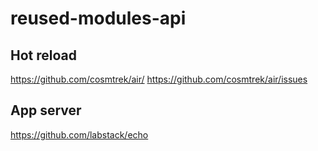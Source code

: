 # reused-modules-api

## Hot reload
https://github.com/cosmtrek/air/
https://github.com/cosmtrek/air/issues

## App server
https://github.com/labstack/echo
